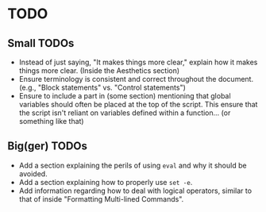 # TODO

## Small TODOs

- Instead of just saying, "It makes things more clear," explain how it makes things more clear. (Inside the Aesthetics section)
- Ensure terminology is consistent and correct throughout the document. (e.g., "Block statements" vs. "Control statements")
- Ensure to include a part in (some section) mentioning that global variables should often be placed at the top of the script. This ensure that the script isn't reliant on variables defined within a function... (or something like that)

## Big(ger) TODOs

- Add a section explaining the perils of using `eval` and why it should be avoided.
- Add a section explaining how to properly use `set -e`.
- Add information regarding how to deal with logical operators, similar to that of inside "Formatting Multi-lined Commands".
